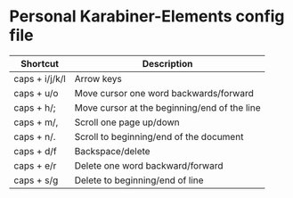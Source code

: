 # Personal Karabiner-Elements config file

| Shortcut | Description |
| --- | --- |
| caps + i/j/k/l | Arrow keys |
| caps + u/o | Move cursor one word backwards/forward |
| caps + h/; | Move cursor at the beginning/end of the line |
| caps + m/, | Scroll one page up/down |
| caps + n/. | Scroll to beginning/end of the document |
| caps + d/f | Backspace/delete |
| caps + e/r | Delete one word backward/forward |
| caps + s/g | Delete to beginning/end of line |
